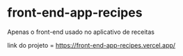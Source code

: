 # front-end-app-recipes
Apenas o front-end usado no aplicativo de receitas

link do projeto = https://front-end-app-recipes.vercel.app/
